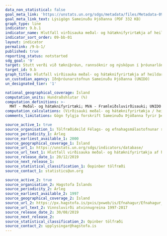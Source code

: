 ```yaml
---
data_non_statistical: false
goal_meta_link: 'https://unstats.un.org/sdgs/metadata/files/Metadata-09-0B-01.pdf '
goal_meta_link_text: Lýsigögn Sameinuðu Þjóðanna (PDF 332 KB)
graph_type: line
indicator: 9.b.1
indicator_name: Hlutfall virðisauka meðal- og hátæknifyrirtækja af heildarvirðisauka
indicator_sort_order: 09-bb-01
layout: indicator
permalink: /9-b-1/
published: true
reporting_status: notstarted
sdg_goal: '9'
target: Stutt verði við tækniþróun, rannsóknir og nýsköpun í þróunarlöndum, meðal annars með því að festa í sessi stefnumótandi umhverfi sem stuðlar til dæmis að fjölbreyttu atvinnulífi og virðisauka.
target_id: 9.b
graph_title: Hlutfall virðisauka meðal- og hátæknifyrirtækja af heildarvirðisauka
un_custodian_agency: Iðnþróunarstofnun Sameinuðu Þjóðanna (UNIDO)
un_designated_tier: '1'

national_geographical_coverage: Ísland
computation_units: Hundraðshlutar (%)
computation_definitions: >-
  MHT - Meðal- og hátæknifyrirtæki; MVA - Framleiðsluvirðisauki; UNIDO - Iðnþróunarstofnun Sameinuðu Þjóðanna. Meðal- og hátæknifyrirtæki eru skilgreind samkvæmt skilgreiningum OECD sem fylgir ISIC stöðlum efnahagslegra athafna - sjá lýsigögn Sameinuðu Þjóðanna.
computation_calculations: (Virðisauki meðal- og hátæknifyrirtækja / heildarvirðisauki ) * 100
comments_limitations: Gögn fylgja forskrift Sameinuðu Þjóðanna fyrir þennan mælikvarða. Þessi mælikvarði var ekki fundin í samstarfi við málefnasérfræðinga

source_active_1: true
source_organisation_1: Tölfræðideild Félags- og efnahagsmálastofnunar sameinuðu þjóðanna (UN DESA)
source_periodicity_1: Árleg
source_earliest_available_1: 2000
source_geographical_coverage_1: Ísland
source_url_1: https://unstats.un.org/sdgs/indicators/database/
source_url_text_1: Hlutfall virðisauka meðal- og hátæknifyrirtækja af heildarvirðisauka
source_release_date_1: 20/12/2019
source_next_release_1: 
source_statistical_classification_1: Óopinber tölfræði 
source_contact_1: statistics@un.org

source_active_2: true
source_organisation_2: Hagstofa Íslands
source_periodicity_2: Árleg
source_earliest_available_2: 1997
source_geographical_coverage_2: Ísland
source_url_2: https://px.hagstofa.is/pxis/pxweb/is/Efnahagur/Efnahagur__thjodhagsreikningar__framluppgj_ISAT2008/THJ08404.px
source_url_text_2: Vinnsluvirði atvinnugreina 1997-2017
source_release_date_2: 30/08/2019
source_next_release_2: 
source_statistical_classification_2: Opinber tölfræði
source_contact_2: upplysingar@hagstofa.is
---
```

